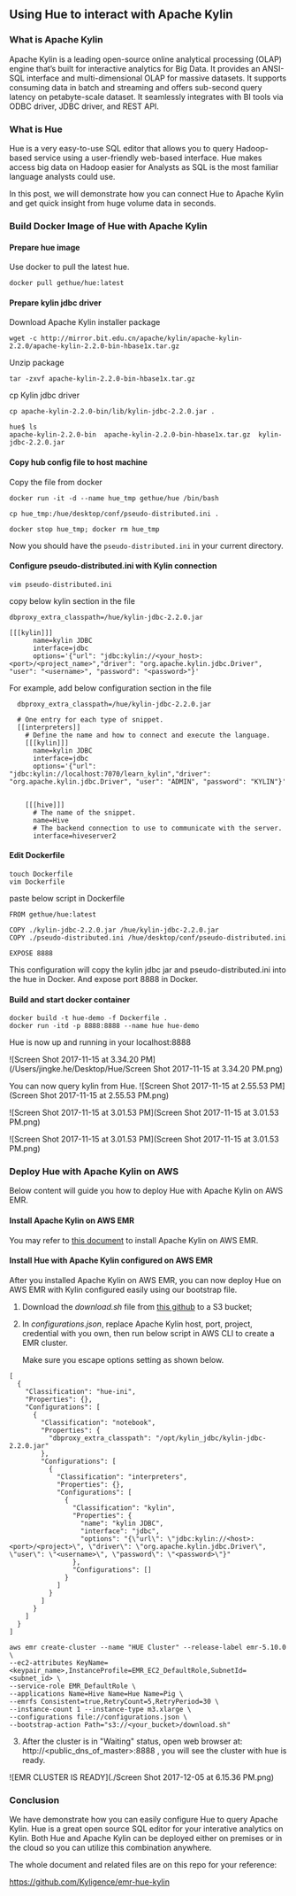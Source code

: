## Using Hue to interact with Apache Kylin

### What is Apache Kylin

Apache Kylin is a leading open-source online analytical processing (OLAP) engine that’s built for interactive
analytics for Big Data. It provides an ANSI-SQL interface and multi-dimensional OLAP for massive datasets. It supports consuming data in batch and streaming and offers sub-second query latency on petabyte-scale dataset. It seamlessly integrates with BI tools via ODBC driver, JDBC driver, and REST API.

### What is Hue

Hue is a very easy-to-use SQL editor that allows you to query Hadoop-based service using a user-friendly web-based interface. Hue makes access big data on Hadoop easier for Analysts as SQL is the most familiar language analysts could use.

In this post, we will demonstrate how you can connect Hue to Apache Kylin and get quick insight from huge volume data in seconds.

### Build Docker Image of Hue with Apache Kylin

#### Prepare hue image

Use docker to pull the latest hue.

```
docker pull gethue/hue:latest
```

#### Prepare kylin jdbc driver

Download Apache Kylin installer package

```
wget -c http://mirror.bit.edu.cn/apache/kylin/apache-kylin-2.2.0/apache-kylin-2.2.0-bin-hbase1x.tar.gz
```

Unzip package

```
tar -zxvf apache-kylin-2.2.0-bin-hbase1x.tar.gz
```

cp Kylin jdbc driver

```
cp apache-kylin-2.2.0-bin/lib/kylin-jdbc-2.2.0.jar .
```

```
hue$ ls
apache-kylin-2.2.0-bin  apache-kylin-2.2.0-bin-hbase1x.tar.gz  kylin-jdbc-2.2.0.jar
```

#### Copy hub config file to host machine

Copy the file from docker

```
docker run -it -d --name hue_tmp gethue/hue /bin/bash
```

```
cp hue_tmp:/hue/desktop/conf/pseudo-distributed.ini .
```

```
docker stop hue_tmp; docker rm hue_tmp
```

Now you should have the `pseudo-distributed.ini` in your current directory.

#### Configure pseudo-distributed.ini with Kylin connection

```
vim pseudo-distributed.ini
```

copy below kylin section in the file

```
dbproxy_extra_classpath=/hue/kylin-jdbc-2.2.0.jar

[[[kylin]]]
      name=kylin JDBC
      interface=jdbc
      options='{"url": "jdbc:kylin://<your_host>:<port>/<project_name>","driver": "org.apache.kylin.jdbc.Driver", "user": "<username>", "password": "<password>"}'

```

For example, add below configuration section in the file

```
  dbproxy_extra_classpath=/hue/kylin-jdbc-2.2.0.jar

  # One entry for each type of snippet.
  [[interpreters]]
    # Define the name and how to connect and execute the language.
    [[[kylin]]]
      name=kylin JDBC
      interface=jdbc
      options='{"url": "jdbc:kylin://localhost:7070/learn_kylin","driver": "org.apache.kylin.jdbc.Driver", "user": "ADMIN", "password": "KYLIN"}'


    [[[hive]]]
      # The name of the snippet.
      name=Hive
      # The backend connection to use to communicate with the server.
      interface=hiveserver2
```

#### Edit Dockerfile

```
touch Dockerfile
vim Dockerfile
```

paste below script in Dockerfile

```
FROM gethue/hue:latest

COPY ./kylin-jdbc-2.2.0.jar /hue/kylin-jdbc-2.2.0.jar
COPY ./pseudo-distributed.ini /hue/desktop/conf/pseudo-distributed.ini

EXPOSE 8888
```

This configuration will copy the kylin jdbc jar and pseudo-distributed.ini into the hue in Docker. And expose port 8888 in Docker.

#### Build and start docker container

```
docker build -t hue-demo -f Dockerfile .
docker run -itd -p 8888:8888 --name hue hue-demo
```

Hue is now up and running in your localhost:8888

![Screen Shot 2017-11-15 at 3.34.20 PM](/Users/jingke.he/Desktop/Hue/Screen Shot 2017-11-15 at 3.34.20 PM.png)

You can now query kylin from Hue. ![Screen Shot 2017-11-15 at 2.55.53 PM](Screen Shot 2017-11-15 at 2.55.53 PM.png)

![Screen Shot 2017-11-15 at 3.01.53 PM](Screen Shot 2017-11-15 at 3.01.53 PM.png)

![Screen Shot 2017-11-15 at 3.01.53 PM](Screen Shot 2017-11-15 at 3.01.53 PM.png)

### Deploy Hue with Apache Kylin on AWS
Below content will guide you how to deploy Hue with Apache Kylin on AWS EMR.

#### Install Apache Kylin on AWS EMR

You may refer to [this document](http://kylin.apache.org/docs21/install/kylin_aws_emr.html) to install Apache Kylin on AWS EMR.

#### Install Hue with Apache Kylin configured on AWS EMR

After you installed Apache Kylin on AWS EMR, you can now deploy Hue on AWS EMR with Kylin configured easily using our bootstrap file. 

1. Download the *download.sh* file from [this github](https://github.com/Kyligence/emr-hue-kylin) to a S3 bucket;


2. In *configurations.json*, replace Apache Kylin host, port, project, credential with you own, then run below script in AWS CLI to create a EMR cluster.

   Make sure you escape options setting as shown below. 

```
[
  {
    "Classification": "hue-ini",
    "Properties": {},
    "Configurations": [
      {
        "Classification": "notebook",
        "Properties": {
          "dbproxy_extra_classpath": "/opt/kylin_jdbc/kylin-jdbc-2.2.0.jar"
        },
        "Configurations": [
          {
            "Classification": "interpreters",
            "Properties": {},
            "Configurations": [
              {
                "Classification": "kylin",
                "Properties": {
                  "name": "kylin JDBC",
                  "interface": "jdbc",
                  "options": "{\"url\": \"jdbc:kylin://<host>:<port>/<project>\", \"driver\": \"org.apache.kylin.jdbc.Driver\", \"user\": \"<username>\", \"password\": \"<password>\"}"
                },
                "Configurations": []
              }
            ]
          }
        ]
      }
    ]
  }
]
```

```
aws emr create-cluster --name "HUE Cluster" --release-label emr-5.10.0 \
--ec2-attributes KeyName=<keypair_name>,InstanceProfile=EMR_EC2_DefaultRole,SubnetId=<subnet_id> \
--service-role EMR_DefaultRole \
--applications Name=Hive Name=Hue Name=Pig \
--emrfs Consistent=true,RetryCount=5,RetryPeriod=30 \
--instance-count 1 --instance-type m3.xlarge \
--configurations file://configurations.json \
--bootstrap-action Path="s3://<your_bucket>/download.sh"
```

3. After the cluster is in "Waiting" status, open web browser at: http://<public_dns_of_master>:8888 , you will see the cluster with hue is ready.

![EMR CLUSTER IS READY](./Screen Shot 2017-12-05 at 6.15.36 PM.png)

### Conclusion

We have demonstrate how you can easily configure Hue to query Apache Kylin. Hue is a great open source SQL editor for your interative analytics on Kylin.  Both Hue and Apache Kylin can be deployed either on premises or in the cloud so you can utilize this combination anywhere. 

The whole document and related files are on this repo for your reference:

https://github.com/Kyligence/emr-hue-kylin


